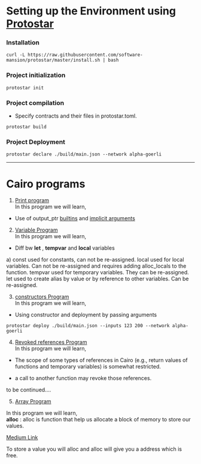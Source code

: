 # Setting up the Environment using <a href="https://docs.swmansion.com/protostar/">Protostar</a>

### Installation

```
curl -L https://raw.githubusercontent.com/software-mansion/protostar/master/install.sh | bash
```

### Project initialization

```
protostar init
```

### Project compilation

- Specify contracts and their files in protostar.toml.

```
protostar build
```

### Project Deployment

```
protostar declare ./build/main.json --network alpha-goerli
```

 <hr></hr>
 
# Cairo programs

1. <a href="https://github.com/ishitarastogi/Cairo-programs/blob/main/cairo-exercise/src/print.cairo">Print program </a></br>
   In this program we will learn,</br>

- Use of output_ptr <a href="https://www.cairo-lang.org/docs/how_cairo_works/builtins.html#introduction">builtins</a> and <a href="https://www.cairo-lang.org/docs/how_cairo_works/builtins.html#implicit-arguments">implicit arguments</a>

2. <a href="https://github.com/ishitarastogi/Cairo-programs/blob/main/cairo-exercise/src/variable.cairo">Variable Program </a></br>
   In this program we will learn,</br>

- Diff bw **let** , **tempvar** and **local** variables

a) const used for constants, can not be re-assigned.
local used for local variables. Can not be re-assigned and requires adding alloc_locals to the function.
tempvar used for temporary variables. They can be re-assigned.
let used to create alias by value or by reference to other variables. Can be re-assigned.

3. <a href="https://github.com/ishitarastogi/Cairo-programs/blob/main/cairo-exercise/src/constructors.cairo">constructors Program </a></br>
   In this program we will learn,</br>

- Using constructor and deployment by passing arguments

```
protostar deploy ./build/main.json --inputs 123 200 --network alpha-goerli
```

4. <a href="https://github.com/ishitarastogi/Cairo-programs/blob/main/cairo-exercise/src/revoke-reference.cairo">Revoked references Program </a></br>
   In this program we will learn,</br>

- The scope of some types of references in Cairo (e.g., return values of functions and temporary variables) is somewhat restricted.

- a call to another function may revoke those references.

to be continued....

5. <a href="https://github.com/ishitarastogi/Cairo-programs/blob/main/cairo-exercise/src/array.cairo">Array Program </a></br>

In this program we will learn,</br>
**alloc** : alloc is function that help us allocate a block of memory to store our values.

<a href="https://medium.com/@ishitarastogi/arrays-in-cairo-d9b8fcfc9ad1">Medium Link</a>

To store a value you will alloc and alloc will give you a address which is free.
